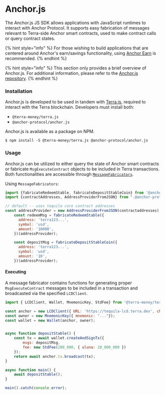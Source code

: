 # Anchor.js

The Anchor.js JS SDK allows applications with JavaScript runtimes to interact with Anchor Protocol. It supports easy fabrication of messages relevant to Terra-side Anchor smart contracts, used to make contract calls or query contract states.

{% hint style="info" %}
For those wishing to build applications that are centered around Anchor's earn/savings functionality, using [Anchor Earn](../developers-earn/anchor-earn-sdk.md) is recommended.
{% endhint %}

{% hint style="info" %}
This section only provides a brief overview of Anchor.js. For additional information, please refer to the [Anchor.js repository](https://github.com/Anchor-Protocol/anchor.js).
{% endhint %}

### Installation

Anchor.js is developed to be used in tandem with [Terra.js](https://terra-project.github.io/terra.js/), required to interact with the Terra blockchain. Developers must install both:

* `@terra-money/terra.js`
* `@anchor-protocol/anchor.js`

Anchor.js is available as a package on NPM. 

```text
$ npm install -S @terra-money/terra.js @anchor-protocol/anchor.js
```

### Usage

Anchor.js can be utilized to either query the state of Anchor smart contracts or fabricate `MsgExecuteContract` objects to be included in Terra transactions. Both functionalities are accessible through [`MessageFabricators`](https://github.com/Anchor-Protocol/anchor.js/tree/master/src/fabricators).

Using `MessageFabricators`:

```javascript
import {fabricateRedeemStable, fabricateDepositStableCoin} from '@anchor-protocol/anchor.js';
import {contractAddresses, AddressProviderFromJSON} from ".@anchor-protocol/anchor.js";

// default -- uses tequila core contract addresses
const addressProvider = new AddressProviderFromJSON(contractaddresses);
    const redeemMsg = fabricateRedeemStable({
      address: 'terra123...',
      symbol: 'usd',
      amount: '10000',
    })(addressProvider);

    const depositMsg = fabricateDepositStableCoin({
      address: 'terra123...',
      symbol: 'usd',
      amount: '10',
    })(addressProvider);
```

#### Executing

A message fabricator contains functions for generating proper `MsgExecuteContract` messages to be included in a transaction and broadcasted via the specified `LCDClient`.

```javascript
import { LCDClient, Wallet, MnemonicKey, StdFee} from '@terra-money/terra.js';

const anchor = new LCDClient({ URL: 'https://tequila-lcd.terra.dev', chainID:'tequila-0004' });
const owner = new MnemonicKey({ mnemonic: "..."});
const wallet = new Wallet(anchor, owner);


async function depositStable() {
    const tx = await wallet.createAndSignTx({
        msgs: depositMsg,
        fee: new StdFee(200_000, { uluna: 20_000_000 })
    });
    return await anchor.tx.broadcast(tx);
}

async function main() {
    await depositStable();
}

main().catch(console.error);
```

